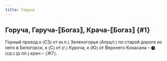 ```yaml
---
title: Горуча
---
```

## Горуча, Гаруча-⟦Богаз⟧, Крача-⟦Богаз⟧ {#1}

Горный проход к ⦅СЗ⦆ от ⦅н.п.⦆ Зеленогорье ⦅Алушт.⦆ по старой дороге из него в Белогорск, к ⦅С⦆ от ⦅г.⦆ Куроча, к ⦅Ю⦆ от Верхнего Кокасана – ❸ ⦅ср.⦆ ⦅р.пл.⦆ крач – ⦃Ж7⦄.
